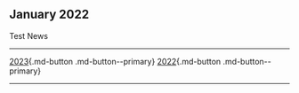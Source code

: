 
## January 2022

Test News

---

[2023](./2023_news.md){.md-button .md-button--primary} [2022](./2022_news.md){.md-button .md-button--primary} 

---
